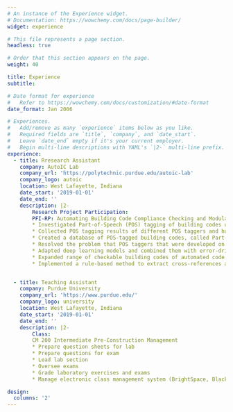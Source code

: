 ```yaml
---
# An instance of the Experience widget.
# Documentation: https://wowchemy.com/docs/page-builder/
widget: experience

# This file represents a page section.
headless: true

# Order that this section appears on the page.
weight: 40

title: Experience
subtitle:

# Date format for experience
#   Refer to https://wowchemy.com/docs/customization/#date-format
date_format: Jan 2006

# Experiences.
#   Add/remove as many `experience` items below as you like.
#   Required fields are `title`, `company`, and `date_start`.
#   Leave `date_end` empty if it's your current employer.
#   Begin multi-line descriptions with YAML's `|2-` multi-line prefix.
experience:
  - title: Rresearch Assistant
    company: AutoIC Lab
    company_url: 'https://polytechnic.purdue.edu/autoic-lab'
    company_logo: autoic
    location: West Lafayette, Indiana
    date_start: '2019-01-01'
    date_end: ''
    description: |2-
        Research Project Participation:
        PFI-RP: Automating Building Code Compliance Checking and Modular Construction Through Interoperable Building Information Modeling Technology (Award Number: 1827733)  
        * Investigated Part-of-Speech (POS) tagging of building codes using Natural Language Processing (NLP) techniques
        * Collected POS tagging results of different POS taggers and human annotators on building codes
        * Created a database of POS-tagged building codes, called Part-of-Speech Tagged Building Codes Dataset (PTBC)
        * Resolved the problem that POS taggers that were developed on general English have under-desired performance on building codes by developing a technique called error-driven transformational rule
        * Adapted deep learning models and combined them with error-driven transformational rule to develop a POS tagger that is tailored for building codes
        * Expanded range of checkable building codes of automated code compliance checking system with minimal marginal effort by adding new rules to existing ruleset
        * Implemented a rule-based method to extract cross-references and hierarchical structure in building


  - title: Teaching Assistant
    company: Purdue University
    company_url: 'https://www.purdue.edu/'
    company_logo: university
    location: West Lafayette, Indiana
    date_start: '2019-01-01'
    date_end: ''
    description: |2-
        Class:
        CM 200 Intermediate Pre-Construction Management
        * Prepare question sheets for lab
        * Prepare questions for exam
        * Lead lab section
        * Oversee exams
        * Grade laboratory exercises and exams
        * Manage electronic class management system (BrightSpace, Blackboard, and Gradescope)

design:
  columns: '2'
---
```

